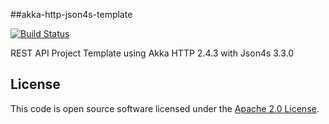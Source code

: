 ##akka-http-json4s-template

[![Build Status](https://travis-ci.org/notvitor/akka-http-json4s-template.svg?branch=master)](https://travis-ci.org/notvitor/akka-http-json4s-template)

REST API Project Template using Akka HTTP 2.4.3 with Json4s 3.3.0



## License ##

This code is open source software licensed under the [Apache 2.0 License](http://www.apache.org/licenses/LICENSE-2.0.html).